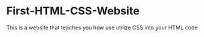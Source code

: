# First-HTML-CSS-Website
This is a website that teaches you how use utilize CSS into your HTML code
